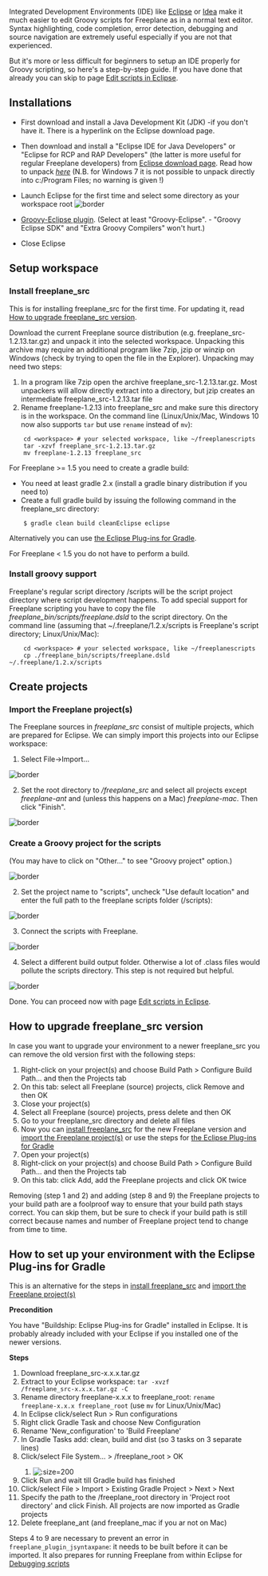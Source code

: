 Integrated Development Environments (IDE) like [Eclipse](http://www.eclipse.org) or [Idea](http://www.jetbrains.com/idea/) make it much easier to edit Groovy scripts for Freeplane as in a normal text editor. Syntax highlighting, code completion, error detection, debugging and source navigation are extremely useful especially if you are not that experienced.

But it's more or less difficult for beginners to setup an IDE properly for Groovy scripting, so here's a step-by-step guide. If you have done that already you can skip to page [Edit scripts in Eclipse](Edit_scripts_in_Eclipse.md).

## Installations

* First download and install a Java Development Kit (JDK) -if you don't have it. There is a hyperlink on the Eclipse download page.
* Then download and install a "Eclipse IDE for Java Developers" or "Eclipse for RCP and RAP Developers" (the latter is more useful for regular Freeplane developers) from [Eclipse download page](http://www.eclipse.org/downloads/packages). Read how to unpack [*here*](http://www.clear.rice.edu/comp310/Eclipse/installation.html) (N.B. for Windows 7 it is not possible to unpack directly into c:/Program Files; no warning is given !) 
* Launch Eclipse for the first time and select some directory as your workspace root
![border](../images/Eclipse-select-workspace.png ':size=200')

* [Groovy-Eclipse plugin](https://github.com/groovy/groovy-eclipse/wiki). (Select at least "Groovy-Eclipse". - "Groovy Eclipse SDK" and "Extra Groovy Compilers" won't hurt.)
* Close Eclipse

## Setup workspace
### Install freeplane_src
This is for installing freeplane_src for the first time. For updating it, read [How to upgrade freeplane_src version](#How-to-upgrade-freeplane_src-version).

Download the current Freeplane source distribution (e.g. freeplane_src-1.2.13.tar.gz) and unpack it into the selected workspace. Unpacking this archive may require an additional program like 7zip, jzip or winzip on Windows (check by trying to open the file in the Explorer). Unpacking may need two steps:

1. In a program like 7zip open the archive freeplane_src-1.2.13.tar.gz. Most unpackers will allow directly extract into a directory, but jzip creates an intermediate freeplane_src-1.2.13.tar file
2. Rename freeplane-1.2.13 into freeplane_src and make sure this directory is in the workspace.
On the command line (Linux/Unix/Mac, Windows 10 now also supports <code>tar</code> but use <code>rename</code> instead of <code>mv</code>):
```shell
    cd <workspace> # your selected workspace, like ~/freeplanescripts
    tar -xzvf freeplane_src-1.2.13.tar.gz
    mv freeplane-1.2.13 freeplane_src
```

For Freeplane >= 1.5 you need to create a gradle build:

* You need at least gradle 2.x (install a gradle binary distribution if you need to)
* Create a full gradle build by issuing the following command in the freeplane_src directory:
```shell
    $ gradle clean build cleanEclipse eclipse
```

Alternatively you can use [the Eclipse Plug-ins for Gradle](#How-to-set-up-your-environment-with-the-Eclipse-Plug-ins-for-Gradle).

For Freeplane < 1.5 you do not have to perform a build.

### Install groovy support
Freeplane's regular script directory <freeplaneuserdir>/scripts will be the script project directory where script development happens. To add special support for Freeplane scripting you have to copy the file *freeplane_bin/scripts/freeplane.dsld* to the script directory.
On the command line (assuming that ~/.freeplane/1.2.x/scripts is Freeplane's script directory; Linux/Unix/Mac):
```shell
    cd <workspace> # your selected workspace, like ~/freeplanescripts
    cp ./freeplane_bin/scripts/freeplane.dsld ~/.freeplane/1.2.x/scripts
```
## Create projects
### Import the Freeplane project(s)

The Freeplane sources in *freeplane_src* consist of multiple projects, which are prepared for Eclipse. We can simply import this projects into our Eclipse workspace:

1. Select File->Import...

![border](../images/Eclipse-setup-import-project-select1.png ':size=200')


2. Set the root directory to *<workspace>/freeplane_src* and select all projects except *freeplane-ant* and (unless this happens on a Mac) *freeplane-mac*. Then click "Finish".

![border](../images/Eclipse-setup-import-project-select2.png ':size=200')

### Create a Groovy project for the scripts
(You may have to click on "Other..." to see "Groovy project" option.)

![border](../images/Eclipse-create-project-scripts-0.png ':size=200')


2. Set the project name to "scripts", uncheck "Use default location" and enter the full path to the freeplane scripts folder (<freeplaneuserdir>/scripts):

![border](../images/Eclipse-create-project-scripts-1.png ':size=200')


3. Connect the scripts with Freeplane. 

![border](../images/Eclipse-create-project-scripts-2.png ':size=200')

4. Select a different build output folder. Otherwise a lot of .class files would pollute the scripts directory. This step is not required but helpful.

![border](../images/Eclipse-create-project-scripts-3.png ':size=200')

Done. You can proceed now with page [Edit scripts in Eclipse](Edit_scripts_in_Eclipse.md).

## How to upgrade freeplane_src version

In case you want to upgrade your environment to a newer freeplane_src you can remove the old version first with the following steps:

1. Right-click on your project(s) and choose Build Path > Configure Build Path... and then the Projects tab
2. On this tab: select all Freeplane (source) projects, click Remove and then OK
3. Close your project(s)
4. Select all Freeplane (source) projects, press delete and then OK
5. Go to your freeplane_src directory and delete all files
6. Now you can [install freeplane_src](#install-freeplane_src) for the new Freeplane version and [import the Freeplane project(s)](#import-the-freeplane-projects) or use the steps for [the Eclipse Plug-ins for Gradle](#how-to-set-up-your-environment-with-the-eclipse-plug-ins-for-gradle)
7. Open your project(s)
8. Right-click on your project(s) and choose Build Path > Configure Build Path... and then the Projects tab
9. On this tab: click Add, add the Freeplane projects and click OK twice

Removing (step 1 and 2) and adding (step 8 and 9) the Freeplane projects to your build path are a foolproof way to ensure that your build path stays correct. You can skip them, but be sure to check if your build path is still correct because names and number of Freeplane project tend to change from time to time.

## How to set up your environment with the Eclipse Plug-ins for Gradle

This is an alternative for the steps in [install freeplane_src](#install-freeplane_src) and [import the Freeplane project(s)](#import-the-freeplane-projects)

**Precondition**

You have "Buildship: Eclipse Plug-ins for Gradle" installed in Eclipse. It is probably already included with your Eclipse if you installed one of the newer versions.

**Steps**

1. Download freeplane_src-x.x.x.tar.gz
2. Extract to your Eclipse workspace: <code>tar -xvzf <downloads>/freeplane_src-x.x.x.tar.gz -C <workspace></code>
3. Rename directory freeplane-x.x.x to freeplane_root: <code>rename freeplane-x.x.x freeplane_root</code> (use <code>mv</code> for Linux/Unix/Mac)
4. In Eclipse click/select Run > Run configurations
5. Right click Gradle Task and choose New Configuration
6. Rename 'New_configuration' to 'Build Freeplane'
7. In Gradle Tasks add: clean, build and dist (so 3 tasks on 3 separate lines)
8. Click/select File System... > <workspace>/freeplane_root > OK
   1. ![](../images/Build_Freeplane_Run_Configuration.png ':size=200')
9. Click Run and wait till Gradle build has finished
10. Click/select File > Import > Existing Gradle Project > Next > Next
11. Specify the path to the <workspace>/freeplane_root directory in 'Project root directory' and click Finish. All projects are now imported as Gradle projects
12. Delete freeplane_ant (and freeplane_mac if you ar not on Mac)

Steps 4 to 9 are necessary to prevent an error in <code>freeplane_plugin_jsyntaxpane</code>: it needs to be built before it can be imported. It also prepares for running Freeplane from within Eclipse for [Debugging scripts](Debugging_scripts.md)

<!-- ({Category:Script}) -->

